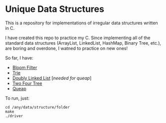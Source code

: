 Unique Data Structures
==

This is a repository for implementations of irregular data structures written in C.

I have created this repo to practice my C. Since implementing all of the standard data structures (ArrayList, LinkedList, HashMap, Binary Tree, etc.), are boring and overdone, I watned to practice on new ones!

So far, I have:

* [Bloom Filter](https://en.wikipedia.org/wiki/Bloom_filter)
* [Trie](https://en.wikipedia.org/wiki/Trie)
* [Doubly Linked List](https://en.wikipedia.org/wiki/Doubly_linked_list) [_needed for queap_]
* [Two Four Tree](https://en.wikipedia.org/wiki/2%E2%80%933%E2%80%934_tree)
* [Queap](https://en.wikipedia.org/wiki/Queap)

To run, just:
	
	cd /any/data/structure/folder
	make
	./driver
	
